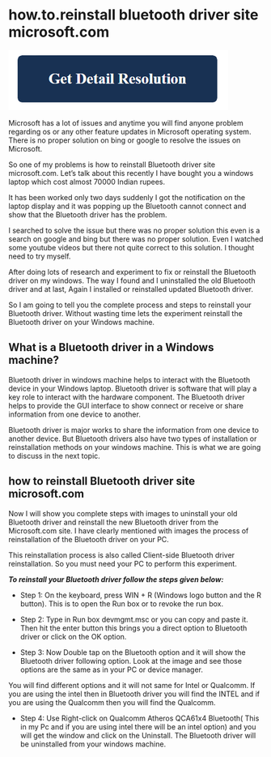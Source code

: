 # how.to.reinstall bluetooth driver site microsoft.com

[![how to reinstall bluetooth driver site microsoft.com](get-detail.png)](https://github.com/tech0issues/how.to.reinstall.bluetooth.driver.site.microsoft.com)

Microsoft has a lot of issues and anytime you will find anyone problem regarding os or any other feature updates in Microsoft operating system. There is no proper solution on bing or google to resolve the issues on Microsoft.

So one of my problems is how to reinstall Bluetooth driver site microsoft.com. Let’s talk about this recently I have bought you a windows laptop which cost almost 70000 Indian rupees.

It has been worked only two days suddenly I got the notification on the laptop display and it was popping up the Bluetooth cannot connect and show that the Bluetooth driver has the problem.

I searched to solve the issue but there was no proper solution this even is a search on google and bing but there was no proper solution. Even I watched some youtube videos but there not quite correct to this solution. I thought need to try myself.

After doing lots of research and experiment to fix or reinstall the Bluetooth driver on my windows. The way I found and I uninstalled the old Bluetooth driver and at last, Again I installed or reinstalled updated Bluetooth driver.

So I am going to tell you the complete process and steps to reinstall your Bluetooth driver. Without wasting time lets the experiment reinstall the Bluetooth driver on your Windows machine.

## What is a Bluetooth driver in a Windows machine?

Bluetooth driver in windows machine helps to interact with the Bluetooth device in your Windows laptop. Bluetooth driver is software that will play a key role to interact with the hardware component. The Bluetooth driver helps to provide the GUI interface to show connect or receive or share information from one device to another.

Bluetooth driver is major works to share the information from one device to another device. But Bluetooth drivers also have two types of installation or reinstallation methods on your windows machine. This is what we are going to discuss in the next topic.

## how to reinstall Bluetooth driver site microsoft.com

Now I will show you complete steps with images to uninstall your old Bluetooth driver and reinstall the new Bluetooth driver from the Microsoft.com site. I have clearly mentioned with images the process of reinstallation of the Bluetooth driver on your PC.

This reinstallation process is also called Client-side Bluetooth driver reinstallation. So you must need your PC to perform this experiment.

**_To reinstall your Bluetooth driver follow the steps given below:_**

* Step 1: On the keyboard, press WIN + R (Windows logo button and the R button). This is to open the Run box or to revoke the run box.

* Step 2: Type in Run box devmgmt.msc or you can copy and paste it. Then hit the enter button this brings you a direct option to Bluetooth driver or click on the OK option.

* Step 3: Now Double tap on the Bluetooth option and it will show the Bluetooth driver following option. Look at the image and see those options are the same as in your PC or device manager.

You will find different options and it will not same for Intel or Qualcomm. If you are using the intel then in Bluetooth driver you will find the INTEL and if you are using the Qualcomm then you will find the Qualcomm.

* Step 4: Use Right-click on Qualcomm Atheros QCA61x4 Bluetooth( This in my Pc and if you are using intel there will be an intel option) and you will get the window and click on the Uninstall. The Bluetooth driver will be uninstalled from your windows machine.
